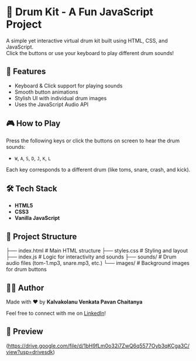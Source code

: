 # 🥁 Drum Kit - A Fun JavaScript Project

A simple yet interactive virtual drum kit built using HTML, CSS, and JavaScript.  
Click the buttons or use your keyboard to play different drum sounds!

## 🚀 Features

- Keyboard & Click support for playing sounds
- Smooth button animations
- Stylish UI with individual drum images
- Uses the JavaScript Audio API

## 🎮 How to Play

Press the following keys or click the buttons on screen to hear the drum sounds:

- `W`, `A`, `S`, `D`, `J`, `K`, `L`

Each key corresponds to a different drum (like toms, snare, crash, and kick).

## 🛠 Tech Stack

- **HTML5**
- **CSS3**
- **Vanilla JavaScript**

## 📁 Project Structure
├── index.html # Main HTML structure
├── styles.css # Styling and layout
├── index.js # Logic for interactivity and sounds
├── sounds/ # Drum audio files (tom-1.mp3, snare.mp3, etc.)
└── images/ # Background images for drum buttons


## 👨‍💻 Author

Made with ❤️ by **Kalvakolanu Venkata Pavan Chaitanya**

Feel free to connect with me on [LinkedIn](https://www.linkedin.com/in/chaitanya-kalvakolanu-123870259/)!

## 📸 Preview

(https://drive.google.com/file/d/1bH9fLm0o32i7ZwQ6q5577Oyb3qKCga3C/view?usp=drivesdk)




